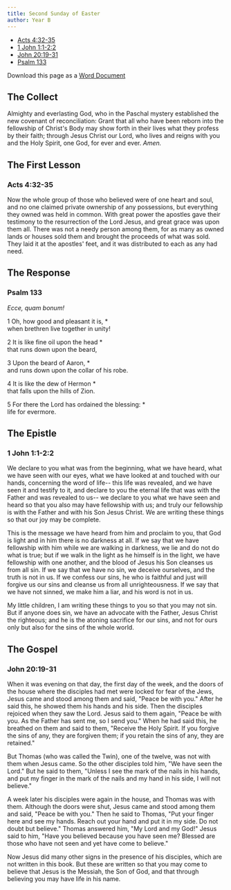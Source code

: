 ```yaml
---
title: Second Sunday of Easter
author: Year B 
---
```


- [Acts 4:32-35](https://www.lectionarypage.net/YearB_RCL/Easter/BEaster2_RCL.html#ot1)
- [1 John 1:1-2:2](https://www.lectionarypage.net/YearB_RCL/Easter/BEaster2_RCL.html#nt1)
- [John 20:19-31](https://www.lectionarypage.net/YearB_RCL/Easter/BEaster2_RCL.html#gsp1)
- [Psalm 133](https://www.lectionarypage.net/YearB_RCL/Easter/BEaster2_RCL.html#ps1)

Download this page as a [Word Document](https://www.lectionarypage.net/YearB_RCL/Easter/BEaster2_RCL.docx)

## The Collect

Almighty and everlasting God, who in the Paschal mystery established the new covenant of reconciliation: Grant that all who have been reborn into the fellowship of Christ's Body may show forth in their lives what they profess by their faith; through Jesus Christ our Lord, who lives and reigns with you and the Holy Spirit, one God, for ever and ever. _Amen._

## The First Lesson

### Acts 4:32-35

Now the whole group of those who believed were of one heart and soul, and no one claimed private ownership of any possessions, but everything they owned was held in common. With great power the apostles gave their testimony to the resurrection of the Lord Jesus, and great grace was upon them all. There was not a needy person among them, for as many as owned lands or houses sold them and brought the proceeds of what was sold. They laid it at the apostles' feet, and it was distributed to each as any had need.

## The Response

### Psalm 133

_Ecce, quam bonum!_

1 Oh, how good and pleasant it is, *  
when brethren live together in unity!

2 It is like fine oil upon the head *  
that runs down upon the beard,

3 Upon the beard of Aaron, *  
and runs down upon the collar of his robe.

4 It is like the dew of Hermon *  
that falls upon the hills of Zion.

5 For there the Lord has ordained the blessing: *  
life for evermore.

## The Epistle

### 1 John 1:1-2:2

We declare to you what was from the beginning, what we have heard, what we have seen with our eyes, what we have looked at and touched with our hands, concerning the word of life-- this life was revealed, and we have seen it and testify to it, and declare to you the eternal life that was with the Father and was revealed to us-- we declare to you what we have seen and heard so that you also may have fellowship with us; and truly our fellowship is with the Father and with his Son Jesus Christ. We are writing these things so that our joy may be complete.

This is the message we have heard from him and proclaim to you, that God is light and in him there is no darkness at all. If we say that we have fellowship with him while we are walking in darkness, we lie and do not do what is true; but if we walk in the light as he himself is in the light, we have fellowship with one another, and the blood of Jesus his Son cleanses us from all sin. If we say that we have no sin, we deceive ourselves, and the truth is not in us. If we confess our sins, he who is faithful and just will forgive us our sins and cleanse us from all unrighteousness. If we say that we have not sinned, we make him a liar, and his word is not in us.

My little children, I am writing these things to you so that you may not sin. But if anyone does sin, we have an advocate with the Father, Jesus Christ the righteous; and he is the atoning sacrifice for our sins, and not for ours only but also for the sins of the whole world.

## The Gospel

### John 20:19-31

When it was evening on that day, the first day of the week, and the doors of the house where the disciples had met were locked for fear of the Jews, Jesus came and stood among them and said, "Peace be with you." After he said this, he showed them his hands and his side. Then the disciples rejoiced when they saw the Lord. Jesus said to them again, "Peace be with you. As the Father has sent me, so I send you." When he had said this, he breathed on them and said to them, "Receive the Holy Spirit. If you forgive the sins of any, they are forgiven them; if you retain the sins of any, they are retained."

But Thomas (who was called the Twin), one of the twelve, was not with them when Jesus came. So the other disciples told him, "We have seen the Lord." But he said to them, "Unless I see the mark of the nails in his hands, and put my finger in the mark of the nails and my hand in his side, I will not believe."

A week later his disciples were again in the house, and Thomas was with them. Although the doors were shut, Jesus came and stood among them and said, "Peace be with you." Then he said to Thomas, "Put your finger here and see my hands. Reach out your hand and put it in my side. Do not doubt but believe." Thomas answered him, "My Lord and my God!" Jesus said to him, "Have you believed because you have seen me? Blessed are those who have not seen and yet have come to believe."

Now Jesus did many other signs in the presence of his disciples, which are not written in this book. But these are written so that you may come to believe that Jesus is the Messiah, the Son of God, and that through believing you may have life in his name.